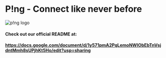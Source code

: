 # P!ng - Connect like never before

![p!ng logo](https://user-images.githubusercontent.com/63529740/128216518-0f3339a5-6900-4b1b-8607-d31ac4dad1a7.jpg)

#### Check out our official README at:
#### https://docs.google.com/document/d/1y571pmA2PqLemoNWlObEbTnVsjdntMmh8sUPjhKt5Ho/edit?usp=sharing
